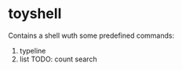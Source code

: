 # toyshell

Contains a shell wuth some predefined commands:

1. typeline
2. list
TODO:
count
search
